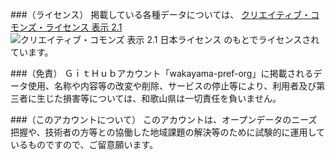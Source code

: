 ###（ライセンス）
掲載している各種データについては、
[クリエイティブ・コモンズ・ライセンス 表示 2.1](http://creativecommons.org/licenses/by/2.1/jp/)
![クリエイティブ・コモンズ 表示 2.1 日本ライセンス ](http://i.creativecommons.org/l/by/2.1/jp/88x31.png) のもとでライセンスされています。

###（免責）
ＧｉｔＨｕｂアカウント「wakayama-pref-org」に掲載されるデータ使用、名称や内容等の改変や削除、サービスの停止等により、利用者及び第三者に生じた損害等については、和歌山県は一切責任を負いません。

###（このアカウントについて）
このアカウントは、オープンデータのニーズ把握や、技術者の方等との協働した地域課題の解決等のために試験的に運用しているものですので、ご留意願います。
